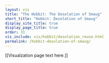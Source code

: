```yaml
---
layout: vis
title: "The Hobbit: The Desolation of Smaug"
short_title: "Hobbit: Desolation of Smaug"
display_site_title: true
display_page_title: true
order: 31
vis_include: vis/hobbit/desolation_reuse.html
permalink: /hobbit-desolation-of-smaug/
---
```


[[Visualzation page text here.]]
